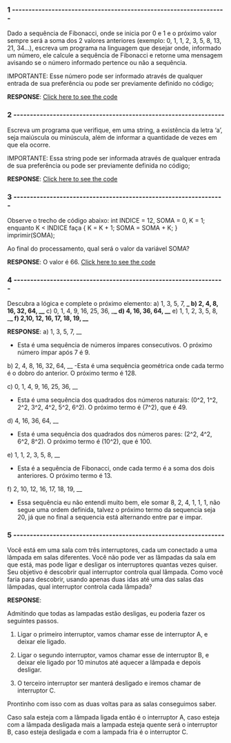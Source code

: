### 1 -----------------------------------------------------------------

Dado a sequência de Fibonacci, onde se inicia por 0 e 1 e o próximo valor sempre será a soma dos 2 valores anteriores (exemplo: 0, 1, 1, 2, 3, 5, 8, 13, 21, 34...), escreva um programa na linguagem que desejar onde, informado um número, ele calcule a sequência de Fibonacci e retorne uma mensagem avisando se o número informado pertence ou não a sequência.

IMPORTANTE: Esse número pode ser informado através de qualquer entrada de sua preferência ou pode ser previamente definido no código;

**RESPONSE**: [Click here to see the code](./1.js)

### 2 ----------------------------------------------------------------

Escreva um programa que verifique, em uma string, a existência da letra ‘a’, seja maiúscula ou minúscula, além de informar a quantidade de vezes em que ela ocorre.

IMPORTANTE: Essa string pode ser informada através de qualquer entrada de sua preferência ou pode ser previamente definida no código;

**RESPONSE**: [Click here to see the code](./2.js)

### 3 ----------------------------------------------------------------

Observe o trecho de código abaixo: int INDICE = 12, SOMA = 0, K = 1; enquanto K < INDICE faça { K = K + 1; SOMA = SOMA + K; } imprimir(SOMA);

Ao final do processamento, qual será o valor da variável SOMA?

**RESPONSE**: O valor é 66. [Click here to see the code](./3.js)

### 4 ----------------------------------------------------------------

Descubra a lógica e complete o próximo elemento:
a) 1, 3, 5, 7, **\_
b) 2, 4, 8, 16, 32, 64, \_\_**
c) 0, 1, 4, 9, 16, 25, 36, \_**\_
d) 4, 16, 36, 64, \_\_**
e) 1, 1, 2, 3, 5, 8, \_**\_
f) 2,10, 12, 16, 17, 18, 19, \_\_**

**RESPONSE**:
a) 1, 3, 5, 7, \_\_

- Esta é uma sequência de números ímpares consecutivos. O próximo número ímpar após 7 é 9.

b) 2, 4, 8, 16, 32, 64, \_\_
-Esta é uma sequência geométrica onde cada termo é o dobro do anterior. O próximo termo é 128.

c) 0, 1, 4, 9, 16, 25, 36, \_\_

- Esta é uma sequência dos quadrados dos números naturais: (0^2, 1^2, 2^2, 3^2, 4^2, 5^2, 6^2). O próximo termo é (7^2), que é 49.

d) 4, 16, 36, 64, \_\_

- Esta é uma sequência dos quadrados dos números pares: (2^2, 4^2, 6^2, 8^2). O próximo termo é (10^2), que é 100.

e) 1, 1, 2, 3, 5, 8, \_\_

- Esta é a sequência de Fibonacci, onde cada termo é a soma dos dois anteriores. O próximo termo é 13.

f) 2, 10, 12, 16, 17, 18, 19, \_\_

- Essa sequência eu não entendi muito bem, ele somar 8, 2, 4, 1, 1, 1, não segue uma ordem definida, talvez o próximo termo da sequencia seja 20, já que no final a sequencia está alternando entre par e impar.

### 5 ----------------------------------------------------------------

Você está em uma sala com três interruptores, cada um conectado a uma lâmpada em salas diferentes. Você não pode ver as lâmpadas da sala em que está, mas pode ligar e desligar os interruptores quantas vezes quiser. Seu objetivo é descobrir qual interruptor controla qual lâmpada. Como você faria para descobrir, usando apenas duas idas até uma das salas das lâmpadas, qual interruptor controla cada lâmpada?

**RESPONSE**:

Admitindo que todas as lampadas estão desligas, eu poderia fazer os seguintes passos.

1. Ligar o primeiro interruptor, vamos chamar esse de interruptor A, e deixar ele ligado.

2. Ligar o segundo interruptor, vamos chamar esse de interruptor B, e deixar ele ligado por 10 minutos até aquecer a lâmpada e depois desligar.

3. O terceiro interruptor ser manterá desligado e iremos chamar de interruptor C.

Prontinho com isso com as duas voltas para as salas conseguimos saber.

Caso sala esteja com a lâmpada ligada então é o interruptor A, caso esteja com a lâmpada desligada mais a lampada esteja quente será o interruptor B, caso esteja desligada e com a lampada fria é o interruptor C.
